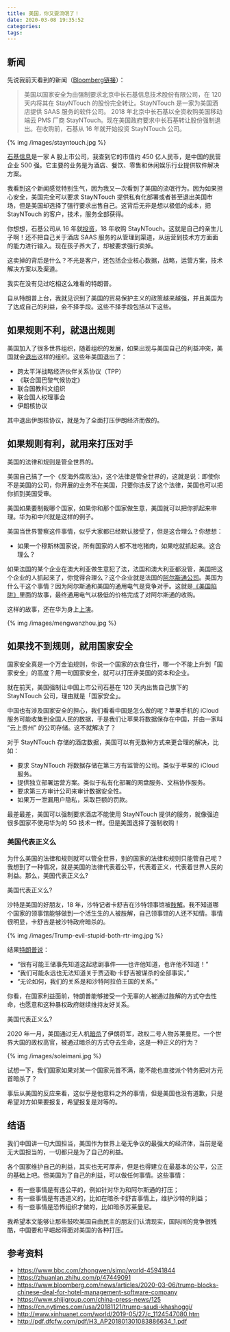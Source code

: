 ```yaml
---
title: 美国，你又耍流氓了！
date: 2020-03-08 19:35:52
categories:
tags:
---
```


## 新闻

先说我前天看到的新闻（[Bloomberg链接](https://www.bloomberg.com/news/articles/2020-03-06/trump-blocks-chinese-deal-for-hotel-management-software-company)）：

> 美国以国家安全为由强制要求北京中长石基信息技术股份有限公司，在 120 天内将其在 StayNTouch 的股份完全转让。StayNTouch 是一家为美国酒店提供 SAAS 服务的软件公司。
>2018 年北京中长石基以全资收购美国移动端云 PMS 厂商 StayNTouch。现在美国政府要求中长石基转让股份强制退出。在收购前，石基从 16 年就开始投资 StayNTouch 公司。

{% img /images/stayntouch.jpg %}

[石基信息](https://baike.baidu.com/item/%E7%9F%B3%E5%9F%BA%E4%BF%A1%E6%81%AF)是一家 A 股上市公司，我查到它的市值约 450 亿人民币，是中国的民营企业 500 强。它主要的业务是为酒店、餐饮、零售和休闲娱乐行业提供软件解决方案。

我看到这个新闻感觉特别生气，因为我又一次看到了美国的流氓行为。因为如果担心安全，美国完全可以要求 StayNTouch 提供私有化部署或者甚至退出美国市场，但是美国却选择了强行要求出售自己。这背后无非是想以极低的成本，把 StayNTouch 的客户，技术，服务全部获得。

你想想，石基公司从 16 年就[投资](https://www.shijigroup.com/china-press-news/125)，18 年收购 StayNTouch。这就是自己的亲生儿子啊！还不把自己关于酒店 SAAS 服务的从管理到渠道，从运营到技术方方面面的能力进行输入。现在孩子养大了，却被要求强行卖掉。

这卖掉的背后是什么？不光是客户，还包括企业核心数据，战略，运营方案，技术解决方案以及渠道。

我实在没有见过吃相这么难看的特朗普。

自从特朗普上台，我就见识到了美国的贸易保护主义的政策越来越强，并且美国为了达成自己的利益，会不择手段。这些不择手段包括以下这些。

## 如果规则不利，就退出规则

美国加入了很多世界组织，随着组织的发展，如果出现与美国自己的利益冲突，美国就会[退出](https://www.bbc.com/zhongwen/simp/world-45941844)这样的组织。这些年美国退出了：

 - 跨太平洋战略经济伙伴关系协议（TPP）
 - 《联合国巴黎气候协定》
 - 联合国教科文组织
 - 联合国人权理事会
 - 伊朗核协议

其中退出伊朗核协议，就是为了全面打压伊朗经济而做的。

## 如果规则有利，就用来打压对手

美国的法律和规则是管全世界的。

美国自己搞了一个《反海外腐败法》，这个法律是管全世界的，这就是说：即使你不是美国的公司，你开展的业务不在美国，只要你违反了这个法律，美国也可以把你抓到美国受审。

美国如果要制裁哪个国家，如果你和那个国家做生意，美国就可以把你抓起来审理。华为和中兴就是这样的例子。

美国当世界警察这件事情，似乎大家都已经默认接受了，但是这合理么？你想想：

 - 如果一个穆斯林国家说，所有国家的人都不准吃猪肉，如果吃就抓起来。这合理么？

如果法国的某个企业在澳大利亚做生意犯了法，法国和澳大利亚都没管，美国把这个企业的人抓起来了，你觉得合理么？这个企业就是法国的[阿尔斯通公司](https://zh.wikipedia.org/wiki/%E9%98%BF%E7%88%BE%E6%96%AF%E9%80%9A)。美国为什么干这个事情？因为阿尔斯通和美国的通用电气是竞争对手。这就是[《美国陷阱》](http://www.xinhuanet.com/world/2019-05/27/c_1124547080.htm)里面的故事，最终通用电气以极低的价格完成了对阿尔斯通的收购。

这样的故事，还在华为身上[上演](https://www.bbc.com/zhongwen/simp/world-47037396)。

{% img /images/mengwanzhou.jpg %}

## 如果找不到规则，就用国家安全

国家安全真是一个万金油规则，你说一个国家的衣食住行，哪一个不能上升到「国家安全」的高度？用一句国家安全，就可以打压非美国的资本和企业。

就在前天，美国强制让中国上市公司石基在 120 天内出售自己旗下的 StayNTouch 公司，理由就是「国家安全」。

中国也有涉及国家安全的担心，我们看看中国是怎么做的呢？苹果手机的 iCloud 服务可能收集到全国人民的数据，于是我们让苹果将数据保存在中国，并由一家叫 “云上贵州” 的公司存储。这不就解决了？

对于 StayNTouch 存储的酒店数据，美国可以有无数种方式来更合理的解决，比如：

 - 要求 StayNTouch 将数据存储在第三方有监管的公司。类似于苹果的 iCloud 服务。
 - 提供独立部署运营方案。类似于私有化部署的网盘服务、文档协作服务。
 - 要求第三方审计公司来审计数据安全性。
 - 如果万一泄漏用户隐私，采取巨额的罚款。

最差最差，美国可以强制要求酒店不能使用 StayNTouch 提供的服务，就像强迫很多国家不使用华为的 5G 技术一样。但是美国选择了强制收购！

### 美国代表正义么

为什么美国的法律和规则就可以管全世界，别的国家的法律和规则只能管自己呢？我想到了一种情况，就是美国的法律代表着公平，代表着正义，代表着世界人民的利益。那么，美国代表正义么?

美国代表正义么?

沙特是美国的好朋友，18 年，沙特记者卡舒吉在沙特领事馆被[肢解](https://www.bbc.com/zhongwen/simp/world-45910579)。我不知道哪个国家的领事馆能够做到一个活生生的人被肢解，自己领事馆的人还不知情。事情很明显，卡舒吉是被沙特政府暗杀的。

{% img /images/Trump-evil-stupid-both-rtr-img.jpg %}

结果[特朗普说](https://cn.nytimes.com/usa/20181121/trump-saudi-khashoggi/)：

 - “很有可能王储事先知道这起悲剧事件——也许他知道，也许他不知道！”
 - “我们可能永远也无法知道关于贾迈勒·卡舒吉被谋杀的全部事实，”
 - “无论如何，我们的关系是和沙特阿拉伯王国的关系。”

你看，在国家利益面前，特朗普能够接受一个无辜的人被通过肢解的方式夺去性命，也愿意和这种暴权政府继续维持友好关系。

美国代表正义么?

2020 年一月，美国通过无人机[暗杀](https://www.bbc.com/zhongwen/simp/world-51032521)了伊朗将军，政权二号人物苏莱曼尼。一个世界大国的政权高官，被通过暗杀的方式夺去生命，这是一种正义的行为？

{% img /images/soleimani.jpg %}

试想一下，我们国家如果对某一个国家元首不满，能不能也直接派个特务把对方元首暗杀了？

事后从美国的反应来看，这似乎是他意料之外的事情，但是美国也没有道歉，只是希望对方如果要报复，希望报复是对等的。

## 结语

我们中国讲一句大国担当，美国作为世界上毫无争议的最强大的经济体，当前是毫无大国担当的，一切都只是为了自己的利益。

各个国家维护自己的利益，其实也无可厚非，但是也得建立在最基本的公平，公正的基础上吧。但美国为了自己的利益，可以做任何事情。这些事情：

 * 有一些事情是有违公平的，例如针对华为和阿尔斯通的打压；
 * 有一些事情是有违道义的，比如在暗杀卡舒吉事情上，维护沙特的利益；
 * 有一些事情是恐怖组织才做的，比如暗杀苏莱曼尼。

我希望本文能够让那些鼓吹美国自由民主的朋友们认清现实，国际间的竞争很残酷，中国要和平崛起得面对美国的各种打压。

## 参考资料

 - https://www.bbc.com/zhongwen/simp/world-45941844
 - https://zhuanlan.zhihu.com/p/47449091
 - https://www.bloomberg.com/news/articles/2020-03-06/trump-blocks-chinese-deal-for-hotel-management-software-company
 - https://www.shijigroup.com/china-press-news/125
 - https://cn.nytimes.com/usa/20181121/trump-saudi-khashoggi/
 - http://www.xinhuanet.com/world/2019-05/27/c_1124547080.htm
 - http://pdf.dfcfw.com/pdf/H3_AP201801301083886634_1.pdf

